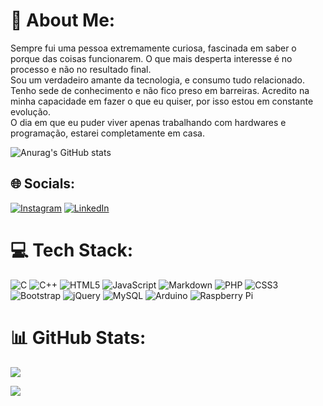 # 💫 About Me:
Sempre fui uma pessoa extremamente curiosa, fascinada em saber o porque das coisas funcionarem. O que mais desperta interesse é no processo e não no resultado final. <br>Sou um verdadeiro amante da tecnologia, e consumo tudo relacionado. Tenho sede de conhecimento e não fico preso em barreiras. Acredito na minha capacidade em fazer o que eu quiser, por isso estou em constante evolução. <br> O dia em que eu puder viver apenas trabalhando com hardwares e programação, estarei completamente em casa. 

![Anurag's GitHub stats](https://github-readme-stats.vercel.app/api?username=J2AC-IO&show_icons=true&theme=radical)

## 🌐 Socials:
[![Instagram](https://img.shields.io/badge/Instagram-%23E4405F.svg?logo=Instagram&logoColor=white)](https://instagram.com/j2ac.io) [![LinkedIn](https://img.shields.io/badge/LinkedIn-%230077B5.svg?logo=linkedin&logoColor=white)](https://linkedin.com/in/https://www.linkedin.com/in/jonathan-carvalho-1725a7237/) 

# 💻 Tech Stack:
![C](https://img.shields.io/badge/c-%2300599C.svg?style=for-the-badge&logo=c&logoColor=white) ![C++](https://img.shields.io/badge/c++-%2300599C.svg?style=for-the-badge&logo=c%2B%2B&logoColor=white) ![HTML5](https://img.shields.io/badge/html5-%23E34F26.svg?style=for-the-badge&logo=html5&logoColor=white) ![JavaScript](https://img.shields.io/badge/javascript-%23323330.svg?style=for-the-badge&logo=javascript&logoColor=%23F7DF1E) ![Markdown](https://img.shields.io/badge/markdown-%23000000.svg?style=for-the-badge&logo=markdown&logoColor=white) ![PHP](https://img.shields.io/badge/php-%23777BB4.svg?style=for-the-badge&logo=php&logoColor=white) ![CSS3](https://img.shields.io/badge/css3-%231572B6.svg?style=for-the-badge&logo=css3&logoColor=white) ![Bootstrap](https://img.shields.io/badge/bootstrap-%23563D7C.svg?style=for-the-badge&logo=bootstrap&logoColor=white) ![jQuery](https://img.shields.io/badge/jquery-%230769AD.svg?style=for-the-badge&logo=jquery&logoColor=white) ![MySQL](https://img.shields.io/badge/mysql-%2300f.svg?style=for-the-badge&logo=mysql&logoColor=white) ![Arduino](https://img.shields.io/badge/-Arduino-00979D?style=for-the-badge&logo=Arduino&logoColor=white) ![Raspberry Pi](https://img.shields.io/badge/-RaspberryPi-C51A4A?style=for-the-badge&logo=Raspberry-Pi)
# 📊 GitHub Stats:

![](https://github-readme-streak-stats.herokuapp.com/?user=J2AC-IO&theme=radical&hide_border=false)<br/>

[![](https://visitcount.itsvg.in/api?id=J2AC-IO&icon=0&color=0)](https://visitcount.itsvg.in)

<!-- Proudly created with GPRM ( https://gprm.itsvg.in ) -->
